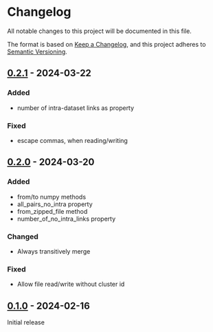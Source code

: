 # Changelog

All notable changes to this project will be documented in this file.

The format is based on [Keep a Changelog](https://keepachangelog.com/en/1.0.0/),
and this project adheres to [Semantic Versioning](https://semver.org/spec/v2.0.0.html).

## [0.2.1] - 2024-03-22

### Added

- number of intra-dataset links as property

### Fixed

- escape commas, when reading/writing

## [0.2.0] - 2024-03-20

### Added

- from/to numpy methods
- all_pairs_no_intra property
- from_zipped_file method
- number_of_no_intra_links property

### Changed

- Always transitively merge

### Fixed

- Allow file read/write without cluster id

## [0.1.0] - 2024-02-16

Initial release


[0.2.1]: https://github.com/dobraczka/eche/releases/tag/0.2.1
[0.2.0]: https://github.com/dobraczka/eche/releases/tag/0.2.0
[0.1.0]: https://github.com/dobraczka/eche/releases/tag/0.1.0
